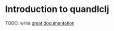 # Introduction to quandlclj

TODO: write [great documentation](http://jacobian.org/writing/what-to-write/)
